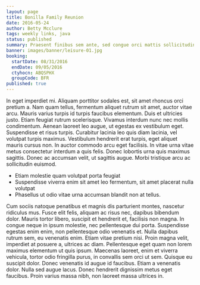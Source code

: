```yaml
---
layout: page
title: Bonilla Family Reunion
date: 2016-05-24
author: Betty Mcclure
tags: weekly links, java
status: published
summary: Praesent finibus sem ante, sed congue orci mattis sollicitudin. Donec.
banner: images/banner/leisure-01.jpg
booking:
  startDate: 08/31/2016
  endDate: 09/05/2016
  ctyhocn: ABQSPHX
  groupCode: BFR
published: true
---
```

In eget imperdiet mi. Aliquam porttitor sodales est, sit amet rhoncus orci pretium a. Nam quam tellus, fermentum aliquet rutrum sit amet, auctor vitae arcu. Mauris varius turpis id turpis faucibus elementum. Duis et ultricies justo. Etiam feugiat rutrum scelerisque. Vivamus interdum nunc nec mollis condimentum. Aenean laoreet leo augue, ut egestas ex vestibulum eget. Suspendisse et risus turpis. Curabitur lacinia leo quis diam lacinia, vel volutpat turpis maximus. Vestibulum hendrerit erat turpis, eget aliquet mauris cursus non. In auctor commodo arcu eget facilisis. In vitae urna vitae metus consectetur interdum a quis felis. Donec lobortis urna quis maximus sagittis. Donec ac accumsan velit, ut sagittis augue. Morbi tristique arcu ac sollicitudin euismod.

* Etiam molestie quam volutpat porta feugiat
* Suspendisse viverra enim sit amet leo fermentum, sit amet placerat nulla volutpat
* Phasellus ut odio vitae urna accumsan blandit non at tellus.

Cum sociis natoque penatibus et magnis dis parturient montes, nascetur ridiculus mus. Fusce elit felis, aliquam ac risus nec, dapibus bibendum dolor. Mauris tortor libero, suscipit et hendrerit et, facilisis non magna. In congue neque in ipsum molestie, nec pellentesque dui porta. Suspendisse egestas enim enim, non pellentesque odio venenatis et. Nulla dapibus rutrum sem, eu venenatis enim. Etiam vitae pretium nisi. Proin magna velit, imperdiet at posuere a, ultrices ac diam. Pellentesque eget quam non lorem maximus elementum ut quis ipsum. Maecenas laoreet, enim et viverra vehicula, tortor odio fringilla purus, in convallis sem orci ut sem. Quisque eu suscipit dolor. Donec venenatis id augue id faucibus. Etiam a venenatis dolor. Nulla sed augue lacus. Donec hendrerit dignissim metus eget faucibus. Proin varius massa nibh, non laoreet massa ultrices in.
